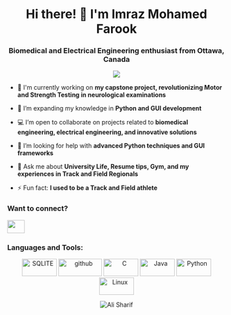 <h1 align="center">Hi there! 👋 I'm Imraz Mohamed Farook</h1>
<h3 align="center">Biomedical and Electrical Engineering enthusiast from Ottawa, Canada</h3>

<p align="center"><img align="center" src="https://github-readme-streak-stats.herokuapp.com?user=ImrazMohamedFarook&theme=rising-sun&border_radius=7.2&hide_longest_streak=true" alt="" /></p>

- 🔭 I'm currently working on **my capstone project, revolutionizing Motor and Strength Testing in neurological examinations**

- 🌱 I’m expanding my knowledge in **Python and GUI development**

- 💻 I’m open to collaborate on projects related to **biomedical engineering, electrical engineering, and innovative solutions**

- 🤝 I’m looking for help with **advanced Python techniques and GUI frameworks**

- 💬 Ask me about **University Life, Resume tips, Gym, and my experiences in Track and Field Regionals**

- ⚡ Fun fact: **I used to be a Track and Field athlete**

<h3 align="left">Want to connect?</h3>
<p>
  <a href="https://www.linkedin.com/in/imraz-mohamed-farook-7119b7216/" target="blank"><img align="center" src="https://raw.githubusercontent.com/rahuldkjain/github-profile-readme-generator/master/src/images/icons/Social/linked-in-alt.svg" height="30" width="40" /></a>
</p>

<h3 align="left">Languages and Tools:</h3>
<p align="center"> 
<img src="https://img.shields.io/badge/sqlite-%2307405e.svg?style=for-the-badge&logo=sqlite&logoColor=white" alt="SQLITE" width="80" height="40"/>
<img src="https://img.shields.io/badge/github-%23121011.svg?style=for-the-badge&logo=github&logoColor=white" alt="github" width="100" height="40"/>
<img src="https://img.shields.io/badge/c-%2300599C.svg?style=for-the-badge&logo=c&logoColor=white" alt="C" width="80" height="40"/> 
<img src="https://img.shields.io/badge/java-%23ED8B00.svg?style=for-the-badge&logo=java&logoColor=white" alt="Java" width="80" height="40"/> 
<img src="https://img.shields.io/badge/python-3670A0?style=for-the-badge&logo=python&logoColor=ffdd54" alt="Python" width="80" height="40"/>
<img src="https://img.shields.io/badge/Linux-FCC624?style=for-the-badge&logo=linux&logoColor=black" alt="Linux" width="80" height="40"/>

</p>

<p>
<p align="center"><img align="center" src="https://github-readme-stats.vercel.app/api/top-langs?username=ImrazMohamedFarook&show_icons=true&locale=en&layout=compact&theme=tokyonight&langs_count=10" alt="Ali Sharif" />
</p>
